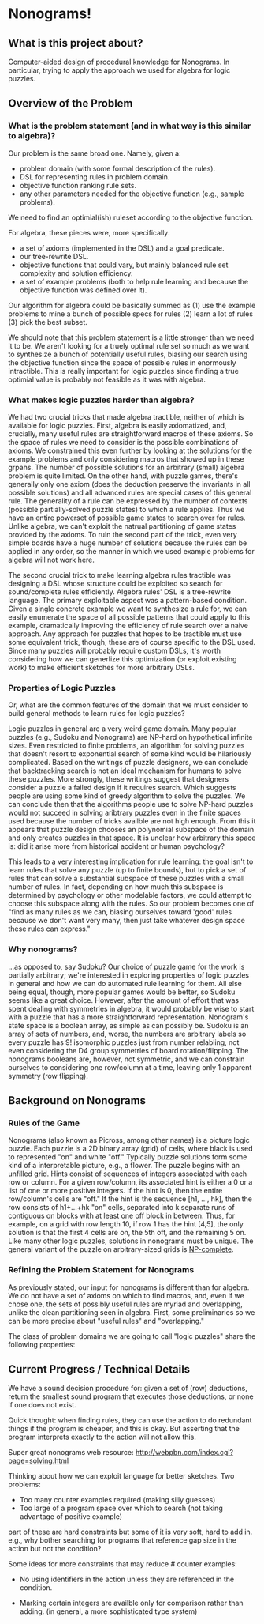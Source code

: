 
# Nonograms! #

## What is this project about? ##

Computer-aided design of procedural knowledge for Nonograms.
In particular, trying to apply the approach we used for algebra for logic puzzles.

## Overview of the Problem ##

### What is the problem statement (and in what way is this similar to algebra)?

Our problem is the same broad one. Namely, given a:
- problem domain (with some formal description of the rules).
- DSL for representing rules in problem domain.
- objective function ranking rule sets.
- any other parameters needed for the objective function (e.g., sample problems).

We need to find an optimial(ish) ruleset according to the objective function.

For algebra, these pieces were, more specifically:
- a set of axioms (implemented in the DSL) and a goal predicate.
- our tree-rewrite DSL.
- objective functions that could vary, but mainly balanced rule set complexity and solution efficiency.
- a set of example problems (both to help rule learning and because the objective function was defined over it).

Our algorithm for algebra could be basically summed as (1) use the example problems to mine a bunch of possible specs for rules (2) learn a lot of rules (3) pick the best subset.

We should note that this problem statement is a little stronger than we need it to be. We aren't looking for a truely optimal rule set so much as we want to synthesize a bunch of potentially useful rules, biasing our search using the objective function since the space of possible rules in enormously intractible. This is really important for logic puzzles since finding a true optimial value is probably not feasible as it was with algebra.

### What makes logic puzzles harder than algebra?

We had two crucial tricks that made algebra tractible, neither of which is available for logic puzzles. First, algebra is easily axiomatized, and, crucially, many useful rules are straightforward macros of these axioms. So the space of rules we need to consider is the possible combinations of axioms. We constrained this even further by looking at the solutions for the example problems and only considering macros that showed up in these grpahs. The number of possible solutions for an arbitrary (small) algebra problem is quite limited. On the other hand, with puzzle games, there's generally only one axiom (does the deduction preserve the invariants in all possible solutions) and all advanced rules are special cases of this general rule. The generality of a rule can be expressed by the number of contexts (possible partially-solved puzzle states) to which a rule applies. Thus we have an entire powerset of possible game states to search over for rules. Unlike algebra, we can't exploit the natrual partitioning of game states provided by the axioms. To ruin the second part of the trick, even very simple boards have a huge number of solutions because the rules can be applied in any order, so the manner in which we used example problems for algebra will not work here.

The second crucial trick to make learning algebra rules tractible was designing a DSL whose structure could be exploited so search for sound/complete rules efficiently. Algebra rules' DSL is a tree-rewrite language. The primary exploitable aspect was a pattern-based condition. Given a single concrete example we want to synthesize a rule for, we can easily enumerate the space of all possible patterns that could apply to this example, dramatically improving the efficiency of rule search over a naive approach. Any approach for puzzles that hopes to be tractible must use some equivalent trick, though, these are of course specific to the DSL used. Since many puzzles will probably require custom DSLs, it's worth considering how we can generlize this optimization (or exploit existing work) to make efficient sketches for more arbitrary DSLs.

### Properties of Logic Puzzles

Or, what are the common features of the domain that we must consider to build general methods to learn rules for logic puzzles?

Logic puzzles in general are a very weird game domain. Many popular puzzles (e.g., Sudoku and Nonograms) are NP-hard on hypothetical infinite sizes. Even restricted to finite problems, an algorithm for solving puzzles that doesn't resort to exponential search of some kind would be hilariously complicated. Based on the writings of puzzle designers, we can conclude that backtracking search is not an ideal mechanism for humans to solve these puzzles. More strongly, these writings suggest that designers consider a puzzle a failed design if it requires search. Which suggests people are using some kind of greedy algorithm to solve the puzzles. We can conclude then that the algorithms people use to solve NP-hard puzzles would not succeed in solving aribtrary puzzles even in the finite spaces used because the number of tricks availble are not high enough. From this it appears that puzzle design chooses an polynomial subspace of the domain and only creates puzzles in that space. It is unclear how arbitrary this space is: did it arise more from historical accident or human psychology?

This leads to a very interesting implication for rule learning: the goal isn't to learn rules that solve any puzzle (up to finite bounds), but to pick a set of rules that can solve a substantial subspace of these puzzles with a small number of rules. In fact, depending on how much this subspace is determined by psychology or other modelable factors, we could attempt to choose this subspace along with the rules. So our problem becomes one of "find as many rules as we can, biasing ourselves toward 'good' rules because we don't want very many, then just take whatever design space these rules can express."

### Why nonograms?

...as opposed to, say Sudoku?
Our choice of puzzle game for the work is partially arbitrary; we're interested in exploring properties of logic puzzles in general and how we can do automated rule learning for them. All else being equal, though, more popular games would be better, so Sudoku seems like a great choice. However, after the amount of effort that was spent dealing with symmetries in algebra, it would probably be wise to start with a puzzle that has a more straightforward representation. Nonogram's state space is a boolean array, as simple as can possibly be. Sudoku is an array of sets of numbers, and, worse, the numbers are arbitrary labels so every puzzle has 9! isomorphic puzzles just from number relabling, not even considering the D4 group symmetries of board rotation/flipping. The nonograms booleans are, however, not symmetric, and we can constrain ourselves to considering one row/column at a time, leaving only 1 apparent symmetry (row flipping).

## Background on Nonograms ##

### Rules of the Game

Nonograms (also known as Picross, among other names) is a picture logic puzzle. Each puzzle is a 2D binary array (grid) of cells, where black is used to represented "on" and white "off." Typically puzzle solutions form some kind of a interpretable picture, e.g., a flower. The puzzle begins with an unfilled grid. Hints consist of sequences of integers associated with each row or column. For a given row/column, its associated hint is either a 0 or a list of one or more positive integers. If the hint is 0, then the entire row/column's cells are "off." If the hint is the sequence [h1, ..., hk], then the row consists of h1+...+hk "on" cells, separated into k separate runs of contiguous on blocks with at least one off block in between. Thus, for example, on a grid with row length 10, if row 1 has the hint [4,5], the only solution is that the first 4 cells are on, the 5th off, and the remaining 5 on. Like many other logic puzzles, solutions in nonograms must be unique. The general variant of the puzzle on arbitrary-sized grids is [NP-complete](http://liacs.leidenuniv.nl/assets/2012-01JanvanRijn.pdf).

### Refining the Problem Statement for Nonograms

As previously stated, our input for nonograms is different than for algebra. We do not have a set of axioms on which to find macros, and, even if we chose one, the sets of possibly useful rules are myriad and overlapping, unlike the clean partitioning seen in algebra. First, some preliminaries so we can be more precise about "useful rules" and "overlapping."

The class of problem domains we are going to call "logic puzzles" share the following properties:

## Current Progress / Technical Details

We have a sound decision procedure for:
given a set of (row) deductions, return the smallest sound program that executes those deductions, or none if one does not exist.

Quick thought: when finding rules, they can use the action to do redundant things if the program is cheaper, and this is okay.
But asserting that the program interprets exactly to the action will not allow this.

Super great nonograms web resource:
http://webpbn.com/index.cgi?page=solving.html

Thinking about how we can exploit language for better sketches.
Two problems:

- Too many counter examples required (making silly guesses)
- Too large of a program space over which to search (not taking advantage of positive example)

part of these are hard constraints but some of it is very soft, hard to add in.
e.g., why bother searching for programs that reference gap size in the action but not the condition?

Some ideas for more constraints that may reduce # counter examples:

- No using identifiers in the action unless they are referenced in the condition.

- Marking certain integers are availble only for comparison rather than adding.
  (in general, a more sophisticated type system)

